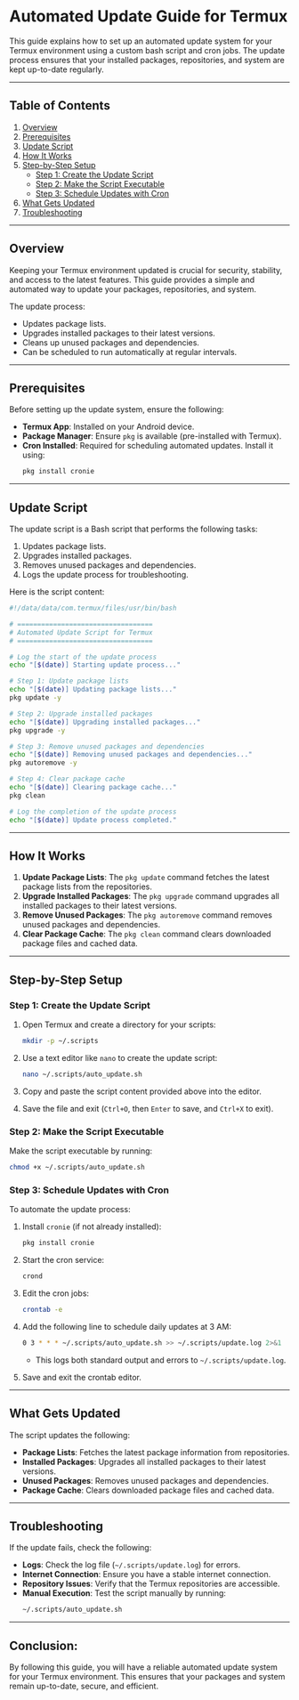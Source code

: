 # Automated Update Guide for Termux

This guide explains how to set up an automated update system for your Termux environment using a custom bash script and cron jobs. The update process ensures that your installed packages, repositories, and system are kept up-to-date regularly.

---

## Table of Contents

1. [Overview](#overview)
2. [Prerequisites](#prerequisites)
3. [Update Script](#update-script)
4. [How It Works](#how-it-works)
5. [Step-by-Step Setup](#step-by-step-setup)
   - [Step 1: Create the Update Script](#step-1-create-the-update-script)
   - [Step 2: Make the Script Executable](#step-2-make-the-script-executable)
   - [Step 3: Schedule Updates with Cron](#step-3-schedule-updates-with-cron)
6. [What Gets Updated](#what-gets-updated)
7. [Troubleshooting](#troubleshooting)

---

## Overview

Keeping your Termux environment updated is crucial for security, stability, and access to the latest features. This guide provides a simple and automated way to update your packages, repositories, and system.

The update process:
- Updates package lists.
- Upgrades installed packages to their latest versions.
- Cleans up unused packages and dependencies.
- Can be scheduled to run automatically at regular intervals.

---

## Prerequisites

Before setting up the update system, ensure the following:

- **Termux App**: Installed on your Android device.
- **Package Manager**: Ensure `pkg` is available (pre-installed with Termux).
- **Cron Installed**: Required for scheduling automated updates. Install it using:
  ```bash
  pkg install cronie
  ```

---

## Update Script

The update script is a Bash script that performs the following tasks:
1. Updates package lists.
2. Upgrades installed packages.
3. Removes unused packages and dependencies.
4. Logs the update process for troubleshooting.

Here is the script content:

```bash
#!/data/data/com.termux/files/usr/bin/bash

# ==================================
# Automated Update Script for Termux
# ==================================

# Log the start of the update process
echo "[$(date)] Starting update process..."

# Step 1: Update package lists
echo "[$(date)] Updating package lists..."
pkg update -y

# Step 2: Upgrade installed packages
echo "[$(date)] Upgrading installed packages..."
pkg upgrade -y

# Step 3: Remove unused packages and dependencies
echo "[$(date)] Removing unused packages and dependencies..."
pkg autoremove -y

# Step 4: Clear package cache
echo "[$(date)] Clearing package cache..."
pkg clean

# Log the completion of the update process
echo "[$(date)] Update process completed."
```

---

## How It Works

1. **Update Package Lists**: The `pkg update` command fetches the latest package lists from the repositories.
2. **Upgrade Installed Packages**: The `pkg upgrade` command upgrades all installed packages to their latest versions.
3. **Remove Unused Packages**: The `pkg autoremove` command removes unused packages and dependencies.
4. **Clear Package Cache**: The `pkg clean` command clears downloaded package files and cached data.

---

## Step-by-Step Setup

### Step 1: Create the Update Script

1. Open Termux and create a directory for your scripts:
   ```bash
   mkdir -p ~/.scripts
   ```

2. Use a text editor like `nano` to create the update script:
   ```bash
   nano ~/.scripts/auto_update.sh
   ```

3. Copy and paste the script content provided above into the editor.

4. Save the file and exit (`Ctrl+O`, then `Enter` to save, and `Ctrl+X` to exit).

### Step 2: Make the Script Executable

Make the script executable by running:
```bash
chmod +x ~/.scripts/auto_update.sh
```

### Step 3: Schedule Updates with Cron

To automate the update process:

1. Install `cronie` (if not already installed):
   ```bash
   pkg install cronie
   ```

2. Start the cron service:
   ```bash
   crond
   ```

3. Edit the cron jobs:
   ```bash
   crontab -e
   ```

4. Add the following line to schedule daily updates at 3 AM:
   ```bash
   0 3 * * * ~/.scripts/auto_update.sh >> ~/.scripts/update.log 2>&1
   ```

   - This logs both standard output and errors to `~/.scripts/update.log`.

5. Save and exit the crontab editor.

---

## What Gets Updated

The script updates the following:
- **Package Lists**: Fetches the latest package information from repositories.
- **Installed Packages**: Upgrades all installed packages to their latest versions.
- **Unused Packages**: Removes unused packages and dependencies.
- **Package Cache**: Clears downloaded package files and cached data.

---

## Troubleshooting

If the update fails, check the following:

- **Logs**: Check the log file (`~/.scripts/update.log`) for errors.
- **Internet Connection**: Ensure you have a stable internet connection.
- **Repository Issues**: Verify that the Termux repositories are accessible.
- **Manual Execution**: Test the script manually by running:
  ```bash
  ~/.scripts/auto_update.sh
  ```

---



## Conclusion:


By following this guide, you will have a reliable automated update system for your Termux environment. This ensures that your packages and system remain up-to-date, secure, and efficient.